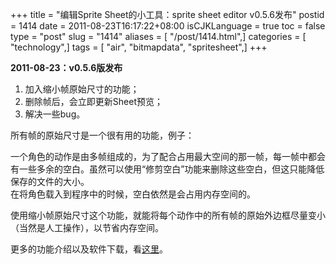 +++
title = "编辑Sprite Sheet的小工具：sprite sheet editor v0.5.6发布"
postid = 1414
date = 2011-08-23T16:17:22+08:00
isCJKLanguage = true
toc = false
type = "post"
slug = "1414"
aliases = [ "/post/1414.html",]
categories = [ "technology",]
tags = [ "air", "bitmapdata", "spritesheet",]
+++


**2011-08-23：v0.5.6版发布**

1.  加入缩小帧原始尺寸的功能；
2.  删除帧后，会立即更新Sheet预览；
3.  解决一些bug。

所有帧的原始尺寸是一个很有用的功能，例子：

一个角色的动作是由多帧组成的，为了配合占用最大空间的那一帧，每一帧中都会有一些多余的空白。虽然可以使用“修剪空白”功能来删除这些空白，但这只能降低保存的文件的大小。  
在将角色载入到程序中的时候，空白依然是会占用内存空间的。  

使用缩小帧原始尺寸这个功能，就能将每个动作中的所有帧的原始外边框尽量变小（当然是人工操作），以节省内存空间。

更多的功能介绍以及软件下载，看[这里](https://blog.zengrong.net/spritesheeteditor/ "Sprite Sheet Editor")。

